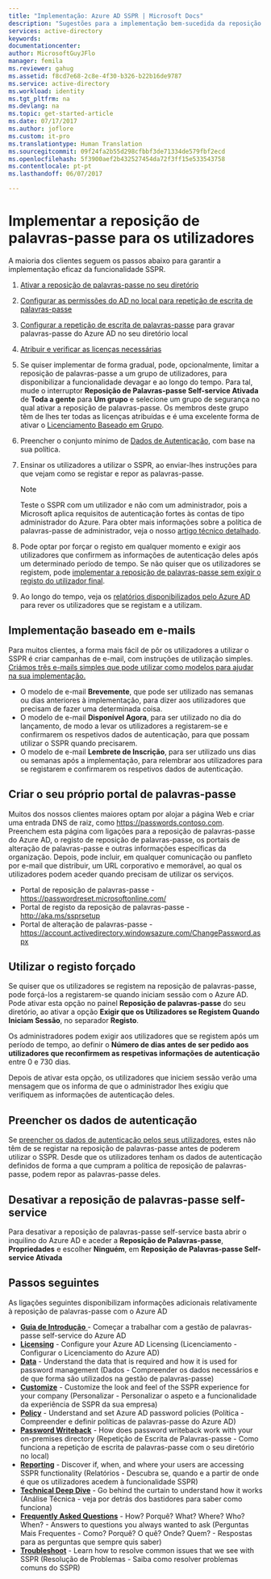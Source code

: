 ```yaml
---
title: "Implementação: Azure AD SSPR | Microsoft Docs"
description: "Sugestões para a implementação bem-sucedida da reposição de palavras-passe self-service do Azure AD"
services: active-directory
keywords: 
documentationcenter: 
author: MicrosoftGuyJFlo
manager: femila
ms.reviewer: gahug
ms.assetid: f8cd7e68-2c8e-4f30-b326-b22b16de9787
ms.service: active-directory
ms.workload: identity
ms.tgt_pltfrm: na
ms.devlang: na
ms.topic: get-started-article
ms.date: 07/17/2017
ms.author: joflore
ms.custom: it-pro
ms.translationtype: Human Translation
ms.sourcegitcommit: 09f24fa2b55d298cfbbf3de71334de579fbf2ecd
ms.openlocfilehash: 5f3900aef2b432527454da72f3ff15e533543758
ms.contentlocale: pt-pt
ms.lasthandoff: 06/07/2017

---
```

# <a name="roll-out-password-reset-for-users"></a>Implementar a reposição de palavras-passe para os utilizadores

A maioria dos clientes seguem os passos abaixo para garantir a implementação eficaz da funcionalidade SSPR.

1. [Ativar a reposição de palavras-passe no seu diretório](active-directory-passwords-getting-started.md)
2. [Configurar as permissões do AD no local para repetição de escrita de palavras-passe](active-directory-passwords-how-it-works.md#active-directory-permissions)
3. [Configurar a repetição de escrita de palavras-passe](active-directory-passwords-writeback.md#configuring-password-writeback) para gravar palavras-passe do Azure AD no seu diretório local
4. [Atribuir e verificar as licenças necessárias](active-directory-passwords-licensing.md)
5. Se quiser implementar de forma gradual, pode, opcionalmente, limitar a reposição de palavras-passe a um grupo de utilizadores, para disponibilizar a funcionalidade devagar e ao longo do tempo. Para tal, mude o interruptor **Reposição de Palavras-passe Self-service Ativada** de **Toda a gente** para **Um grupo** e selecione um grupo de segurança no qual ativar a reposição de palavras-passe. Os membros deste grupo têm de lhes ter todas as licenças atribuídas e é uma excelente forma de ativar o [Licenciamento Baseado em Grupo](active-directory-passwords-licensing.md#enable-group-or-user-based-licensing).
6. Preencher o conjunto mínimo de [Dados de Autenticação](active-directory-passwords-data.md), com base na sua política.
7. Ensinar os utilizadores a utilizar o SSPR, ao enviar-lhes instruções para que vejam como se registar e repor as palavras-passe.
    > [!NOTE]
    > Teste o SSPR com um utilizador e não com um administrador, pois a Microsoft aplica requisitos de autenticação fortes às contas de tipo administrador do Azure. Para obter mais informações sobre a política de palavras-passe de administrador, veja o nosso [artigo técnico detalhado](active-directory-passwords-how-it-works.md).

8. Pode optar por forçar o registo em qualquer momento e exigir aos utilizadores que confirmem as informações de autenticação deles após um determinado período de tempo. Se não quiser que os utilizadores se registem, pode [implementar a reposição de palavras-passe sem exigir o registo do utilizador final](active-directory-passwords-data.md).
9. Ao longo do tempo, veja os [relatórios disponibilizados pelo Azure AD](active-directory-passwords-reporting.md) para rever os utilizadores que se registam e a utilizam.

## <a name="email-based-rollout"></a>Implementação baseado em e-mails

Para muitos clientes, a forma mais fácil de pôr os utilizadores a utilizar o SSPR é criar campanhas de e-mail, com instruções de utilização simples. [Criámos três e-mails simples que pode utilizar como modelos para ajudar na sua implementação.](https://onedrive.live.com/?authkey=%21AD5ZP%2D8RyJ2Cc6M&id=A0B59A91C740AB16%2125063&cid=A0B59A91C740AB16)

* O modelo de e-mail **Brevemente**, que pode ser utilizado nas semanas ou dias anteriores à implementação, para dizer aos utilizadores que precisam de fazer uma determinada coisa.
* O modelo de e-mail **Disponível Agora**, para ser utilizado no dia do lançamento, de modo a levar os utilizadores a registarem-se e confirmarem os respetivos dados de autenticação, para que possam utilizar o SSPR quando precisarem.
* O modelo de e-mail **Lembrete de Inscrição**, para ser utilizado uns dias ou semanas após a implementação, para relembrar aos utilizadores para se registarem e confirmarem os respetivos dados de autenticação.

## <a name="creating-your-own-password-portal"></a>Criar o seu próprio portal de palavras-passe

Muitos dos nossos clientes maiores optam por alojar a página Web e criar uma entrada DNS de raiz, como https://passwords.contoso.com. Preenchem esta página com ligações para a reposição de palavras-passe do Azure AD, o registo de reposição de palavras-passe, os portais de alteração de palavras-passe e outras informações específicas da organização. Depois, pode incluir, em qualquer comunicação ou panfleto por e-mail que distribuir, um URL corporativo e memorável, ao qual os utilizadores podem aceder quando precisam de utilizar os serviços.

* Portal de reposição de palavras-passe - https://passwordreset.microsoftonline.com/
* Portal de registo da reposição de palavras-passe - http://aka.ms/ssprsetup
* Portal de alteração de palavras-passe - https://account.activedirectory.windowsazure.com/ChangePassword.aspx

## <a name="using-enforced-registration"></a>Utilizar o registo forçado

Se quiser que os utilizadores se registem na reposição de palavras-passe, pode forçá-los a registarem-se quando iniciam sessão com o Azure AD. Pode ativar esta opção no painel **Reposição de palavras-passe** do seu diretório, ao ativar a opção **Exigir que os Utilizadores se Registem Quando Iniciam Sessão**, no separador **Registo**.

Os administradores podem exigir aos utilizadores que se registem após um período de tempo, ao definir o **Número de dias antes de ser pedido aos utilizadores que reconfirmem as respetivas informações de autenticação** entre 0 e 730 dias.

Depois de ativar esta opção, os utilizadores que iniciem sessão verão uma mensagem que os informa de que o administrador lhes exigiu que verifiquem as informações de autenticação deles.

## <a name="populate-authentication-data"></a>Preencher os dados de autenticação

Se [preencher os dados de autenticação pelos seus utilizadores](active-directory-passwords-data.md), estes não têm de se registar na reposição de palavras-passe antes de poderem utilizar o SSPR. Desde que os utilizadores tenham os dados de autenticação definidos de forma a que cumpram a política de reposição de palavras-passe, podem repor as palavras-passe deles.

## <a name="disabling-self-service-password-reset"></a>Desativar a reposição de palavras-passe self-service

Para desativar a reposição de palavras-passe self-service basta abrir o inquilino do Azure AD e aceder a **Reposição de Palavras-passe**, **Propriedades** e escolher **Ninguém**, em **Reposição de Palavras-passe Self-service Ativada**

## <a name="next-steps"></a>Passos seguintes

As ligações seguintes disponibilizam informações adicionais relativamente à reposição de palavras-passe com o Azure AD

* [**Guia de Introdução** ](active-directory-passwords-getting-started.md) - Começar a trabalhar com a gestão de palavras-passe self-service do Azure AD 
* [**Licensing**](active-directory-passwords-licensing.md) - Configure your Azure AD Licensing (Licenciamento - Configurar o Licenciamento do Azure AD)
* [**Data**](active-directory-passwords-data.md) - Understand the data that is required and how it is used for password management (Dados - Compreender os dados necessários e de que forma são utilizados na gestão de palavras-passe)
* [**Customize**](active-directory-passwords-customize.md) - Customize the look and feel of the SSPR experience for your company (Personalizar - Personalizar o aspeto e a funcionalidade da experiência de SSPR da sua empresa)
* [**Policy**](active-directory-passwords-policy.md) - Understand and set Azure AD password policies (Política - Compreender e definir políticas de palavras-passe do Azure AD)
* [**Password Writeback**](active-directory-passwords-writeback.md) - How does password writeback work with your on-premises directory (Repetição de Escrita de Palavras-passe - Como funciona a repetição de escrita de palavras-passe com o seu diretório no local)
* [**Reporting**](active-directory-passwords-reporting.md) - Discover if, when, and where your users are accessing SSPR functionality (Relatórios - Descubra se, quando e a partir de onde é que os utilizadores acedem à funcionalidade SSPR)
* [**Technical Deep Dive**](active-directory-passwords-how-it-works.md) - Go behind the curtain to understand how it works (Análise Técnica - veja por detrás dos bastidores para saber como funciona)
* [**Frequently Asked Questions**](active-directory-passwords-faq.md) - How? Porquê? What? Where? Who? When? - Answers to questions you always wanted to ask (Perguntas Mais Frequentes - Como? Porquê? O quê? Onde? Quem? - Respostas para as perguntas que sempre quis saber)
* [**Troubleshoot**](active-directory-passwords-troubleshoot.md) - Learn how to resolve common issues that we see with SSPR (Resolução de Problemas - Saiba como resolver problemas comuns do SSPR)
